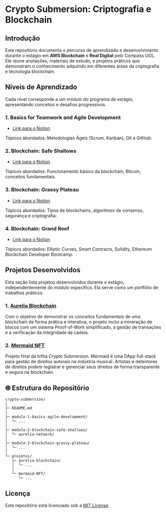 # Crypto Submersion: Criptografia e Blockchain

## Introdução

Este repositório documenta o percurso de aprendizado e desenvolvimento durante o estágio em **AWS Blockchain** e **Real Digital** pelo Compass UOL. Ele reúne anotações, materiais de estudo, e projetos práticos que demonstram o conhecimento adquirido em diferentes áreas da criptografia e tecnologia blockchain.

## Níveis de Aprendizado

Cada nível corresponde a um módulo do programa de estágio, apresentando conceitos e desafios progressivos.

### 1. Basics for Teamwork and Agile Development

- [Link para o Notion](https://sky-clock-04e.notion.site/10d0cf47793880e88008d2969baad064?v=43eaeedb151747f89e3fac0d19b85023)

Tópicos abordados: Metodologias Ágeis (Scrum, Kanban), Git e GitHub.

### 2. Blockchain: Safe Shallows

- [Link para o Notion](https://sky-clock-04e.notion.site/10d0cf477938804c8175d3fa04be2702?v=fc87071403e249ef86c44c2dbf09e581)

Tópicos abordados: Funcionamento básico da blockchain, Bitcoin, conceitos fundamentais.

### 3. Blockchain: Grassy Plateau

- [Link para o Notion](https://sky-clock-04e.notion.site/10f0cf4779388023b51ccbe7edaf9a8b?v=1b1c2dd9d08f479ea28b44bc68ecbd22&pvs=4)

Tópicos abordados: Tipos de blockchains, algoritmos de consenso, segurança e criptografia.

### 4. Blockchain: Grand Reef

- [Link para o Notion](https://sky-clock-04e.notion.site/13d0cf47793880178faaebf82e586e3f?v=f545f1d2f28544398a4d4252bd9eaabc)

Tópicos abordados: Elliptic Curves, Smart Contracts, Solidity, Ethereum Blockchain Developer Bootcamp.

## Projetos Desenvolvidos

Esta seção lista projetos desenvolvidos durante o estágio, independentemente do módulo específico. Ela serve como um portfólio de trabalhos práticos.

### **1. [Aurelia Blockchain](https://github.com/vasconcel/aurelia-demo)**
Com o objetivo de demonstrar os conceitos fundamentais de uma blockchain de forma prática e interativa, o projeto inclui a mineração de blocos com um sistema Proof-of-Work simplificado, a gestão de transações e a verificação da integridade da cadeia.

### **2. [Mermaid NFT](https://github.com/vasconcel/mermaid-NFT)**
Projeto final da trilha Crypto Submersion. Mermaid é uma DApp full-stack para gestão de direitos autorais na indústria musical. Artistas e detentores de direitos podem registrar e gerenciar seus direitos de forma transparente e segura na blockchain.

## 🌐 Estrutura do Repositório

```
crypto-submersion/
│
├─ README.md
│
├─ modulo-1-basics-agile-development/
│  └─ ...
│
├─ modulo-2-blockchain-safe-shallows/
│  └─ aurelia-network/
│
├─ modulo-3-blockchain-grassy-plateau/
│  └─ ...
│
└─ projetos/
   ├─ aurelia-blockchain/
   │  └─ ...
   │
   └─ mermaid-NFT/
      └─ ...
```

## Licença

Este repositório está licenciado sob a [MIT License](https://choosealicense.com/licenses/mit/).
